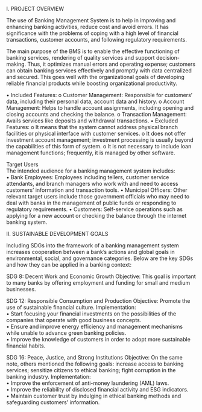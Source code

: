 I.	PROJECT OVERVIEW

The use of Banking Management System is to help in improving and enhancing banking activities, reduce cost and avoid errors. It has significance with the problems of coping with a high level of financial transactions, customer accounts, and following regulatory requirements.

The main purpose of the BMS is to enable the effective functioning of banking services, rendering of quality services and support decision-making. Thus, it optimizes manual errors and operating expense; customers can obtain banking services effectively and promptly with data centralized and secured. This goes well with the organizational goals of developing reliable financial products while boosting organizational productivity.

•	Included Features:
   o	Customer Management: Responsible for customers’ data, including their personal data, account data and history.
   o	Account Management: Helps to handle account assignments, including opening and closing accounts and checking the balance.
   o	Transaction Management: Avails services like deposits and withdrawal transactions.
•	Excluded Features:
   o	It means that the system cannot address physical branch facilities or physical interface with customer services.
   o	It does not offer investment account management; investment processing is usually beyond the capabilities of this form of system.
   o	It is not necessary to include loan management functions; frequently, it is managed by other software.
   
Target Users											     
The intended audience for a banking management system includes:                                                                                                                            
•	Bank Employees: Employees including tellers, customer service attendants, and branch managers who work with and need to access customers’ information and transaction tools.
•	Municipal Officers: Other relevant target users include those government officials who may need to deal with banks in the management of public funds or responding to regulatory requirements.
•	Customers: Self-service operations such as applying for a new account or checking the balance through the internet banking system.

II.	SUSTAINABLE DEVELOPMENT GOALS

Including SDGs into the framework of a banking management system increases cooperation between a bank’s actions and global goals in environmental, social, and governance categories. Below are the key SDGs and how they can be applied in a banking context:

SDG 8: Decent Work and Economic Growth
Objective: This goal is important to many banks by offering employment and funding for small and medium businesses.

SDG 12: Responsible Consumption and Production
Objective: Promote the use of sustainable financial culture.
Implementation: 								            
•	Start focusing your financial investments on the possibilities of the companies that operate with good business concepts.						        
•	Ensure and improve energy efficiency and management mechanisms while unable to advance green banking policies.						      
•	Improve the knowledge of customers in order to adopt more sustainable financial habits.

SDG 16: Peace, Justice, and Strong Institutions
Objective: On the same note, others mentioned the following goals: increase access to banking services; sensitize citizens to ethical banking; fight corruption in the banking industry.
Implementation:								      
•	Improve the enforcement of anti-money laundering (AML) laws.		      
•	Improve the reliability of disclosed financial activity and ESG indicators.        
•	Maintain customer trust by indulging in ethical banking methods and safeguarding customers' information.
